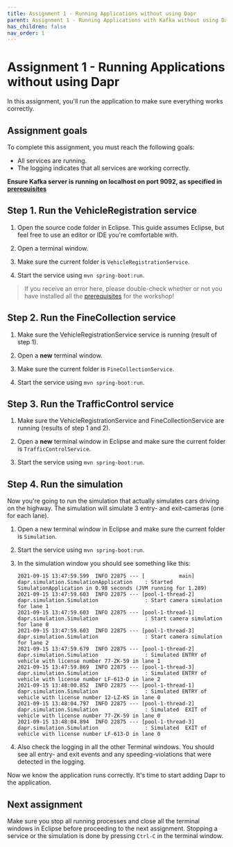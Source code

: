 ```yaml
---
title: Assignment 1 - Running Applications without using Dapr
parent: Assignment 1 - Running Applications with Kafka without using Dapr
has_children: false
nav_order: 1
---
```


# Assignment 1 - Running Applications without using Dapr

In this assignment, you'll run the application to make sure everything works correctly.

## Assignment goals

To complete this assignment, you must reach the following goals:

- All services are running.
- The logging indicates that all services are working correctly.

**Ensure Kafka server is running on localhost on port 9092, as specified in [prerequisites](../Module0/index.md)**

## Step 1. Run the VehicleRegistration service

1. Open the source code folder in Eclipse. This guide assumes Eclipse, but feel free to use an editor or IDE you're comfortable with.

1. Open a terminal window.

1. Make sure the current folder is `VehicleRegistrationService`.

1. Start the service using `mvn spring-boot:run`.

> If you receive an error here, please double-check whether or not you have installed all the [prerequisites](../Module0/index.md) for the workshop!

## Step 2. Run the FineCollection service

1. Make sure the VehicleRegistrationService service is running (result of step 1).

1. Open a **new** terminal window.

1. Make sure the current folder is `FineCollectionService`.

1. Start the service using `mvn spring-boot:run`.

## Step 3. Run the TrafficControl service

1. Make sure the VehicleRegistrationService and FineCollectionService are running (results of step 1 and 2).

1. Open a **new** terminal window in Eclipse and make sure the current folder is `TrafficControlService`.

1. Start the service using `mvn spring-boot:run`.

## Step 4. Run the simulation

Now you're going to run the simulation that actually simulates cars driving on the highway. The simulation will simulate 3 entry- and exit-cameras (one for each lane).

1. Open a new terminal window in Eclipse and make sure the current folder is `Simulation`.

1. Start the service using `mvn spring-boot:run`.

1. In the simulation window you should see something like this:

   ```console
   2021-09-15 13:47:59.599  INFO 22875 --- [           main] dapr.simulation.SimulationApplication    : Started SimulationApplication in 0.98 seconds (JVM running for 1.289)
   2021-09-15 13:47:59.603  INFO 22875 --- [pool-1-thread-2] dapr.simulation.Simulation               : Start camera simulation for lane 1
   2021-09-15 13:47:59.603  INFO 22875 --- [pool-1-thread-1] dapr.simulation.Simulation               : Start camera simulation for lane 0
   2021-09-15 13:47:59.603  INFO 22875 --- [pool-1-thread-3] dapr.simulation.Simulation               : Start camera simulation for lane 2
   2021-09-15 13:47:59.679  INFO 22875 --- [pool-1-thread-2] dapr.simulation.Simulation               : Simulated ENTRY of vehicle with license number 77-ZK-59 in lane 1
   2021-09-15 13:47:59.869  INFO 22875 --- [pool-1-thread-3] dapr.simulation.Simulation               : Simulated ENTRY of vehicle with license number LF-613-D in lane 2
   2021-09-15 13:48:00.852  INFO 22875 --- [pool-1-thread-1] dapr.simulation.Simulation               : Simulated ENTRY of vehicle with license number 12-LZ-KS in lane 0
   2021-09-15 13:48:04.797  INFO 22875 --- [pool-1-thread-2] dapr.simulation.Simulation               : Simulated  EXIT of vehicle with license number 77-ZK-59 in lane 0
   2021-09-15 13:48:04.894  INFO 22875 --- [pool-1-thread-3] dapr.simulation.Simulation               : Simulated  EXIT of vehicle with license number LF-613-D in lane 0
   ```

1. Also check the logging in all the other Terminal windows. You should see all entry- and exit events and any speeding-violations that were detected in the logging.

Now we know the application runs correctly. It's time to start adding Dapr to the application.

## Next assignment

Make sure you stop all running processes and close all the terminal windows in Eclipse before proceeding to the next assignment. Stopping a service or the simulation is done by pressing `Ctrl-C` in the terminal window.
